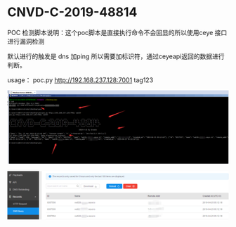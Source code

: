 # CNVD-C-2019-48814

POC 检测脚本说明：这个poc脚本是直接执行命令不会回显的所以使用ceye 接口进行漏洞检测

默认进行的触发是 dns 加ping 所以需要加标识符，通过ceyeapi返回的数据进行判断。

usage： poc.py http://192.168.237.128:7001 tag123

![image](https://github.com/greekn/CNVD-C-2019-48814/blob/master/1.png)

![image](https://github.com/greekn/CNVD-C-2019-48814/blob/master/2.png)
